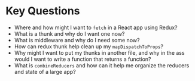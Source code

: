# Key Questions
* Where and how might I want to `fetch` in a React app using Redux?
* What is a thunk and why do I want one now?
* What is middleware and why do I need some now?
* How can redux thunk help clean up my `mapDispatchToProps`?
* Why might I want to put my thunks in another file, and why in the ass would I want to write a function that returns a function?
* What is `combineReducers` and how can it help me organize the reducers and state of a large app?
